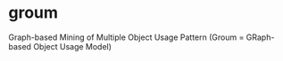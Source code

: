groum
=====

Graph-based Mining of Multiple Object Usage Pattern (Groum = GRaph-based Object Usage Model) 
